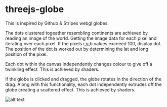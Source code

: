 # threejs-globe

This is inspired by Github & Stripes webgl globes.

The dots clustered togeather resembling continents are achieved by reading an image of the world.
Getting the image data for each pixel and iterating over each pixel.
If the pixels r,g,b values exceeed 100, display dot.
The position of the dot is worked out by determining the lat and long position of the pixel.

Each dot within the canvas independently changes colour to give off a twinkling effect.
This is achieved by shaders. 

If the globe is clicked and dragged, the globe rotates in the direction of the drag.
Along with this functionality, each dot independently extrudes off the globe creating a scattered effect.
This is achieved by shaders.

![alt text](https://github.com/jessehhydee/threejs-globe/img/globe_screen_shot.jpg?raw=true)

